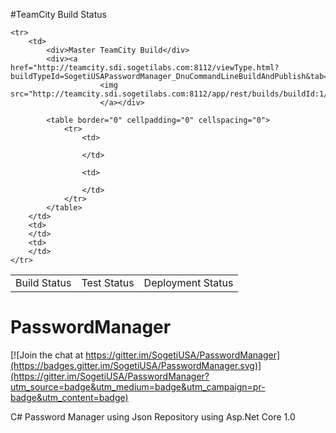 #TeamCity Build Status
<br/>


<table border="0" cellpadding="0" cellspacing="0">
	<tr>
		<td>
			Build Status
		</td>
		<td>
			Test Status
		</td>
		<td>
			Deployment Status
		</td>
	</tr>
	
	<tr>
		<td>
			<div>Master TeamCity Build</div>
			<div><a href="http://teamcity.sdi.sogetilabs.com:8112/viewType.html?buildTypeId=SogetiUSAPasswordManager_DnuCommandLineBuildAndPublish&tab=buildTypeStatusDiv&branch_SogetiUSAPasswordManager=__all_branches__&guest=1">
						<img src="http://teamcity.sdi.sogetilabs.com:8112/app/rest/builds/buildId:1/statusIcon"/>
						</a></div>
			
			<table border="0" cellpadding="0" cellspacing="0">
				<tr>
					<td>
						
					</td>
					
					<td>
						
					</td>
				</tr>
			</table>
		</td>
		<td>
		</td>
		<td>
		</td>
	</tr>
</table>





# PasswordManager

[![Join the chat at https://gitter.im/SogetiUSA/PasswordManager](https://badges.gitter.im/SogetiUSA/PasswordManager.svg)](https://gitter.im/SogetiUSA/PasswordManager?utm_source=badge&utm_medium=badge&utm_campaign=pr-badge&utm_content=badge)<BR/>

C# Password Manager using Json Repository using Asp.Net Core 1.0

